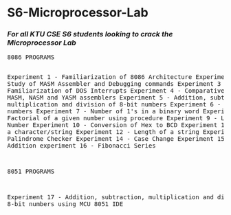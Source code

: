 # S6-Microprocessor-Lab
<h3><b><em>For all KTU CSE S6 students looking to crack the Microprocessor Lab</em></b></h3>
<pre>
8086 PROGRAMS

Experiment 1 - Familiarization of 8086 Architecture
Experiment 2 - Study of MASM Assembler and Debugging commands
Experiment 3 - Familiarization of DOS Interrupts
Experiment 4 - Comparative Study of MASM, NASM and YASM assemblers
Experiment 5 - Addition, subtraction, multiplication and division of 8-bit numbers
Experiment 6 - Average of 3 numbers
Experiment 7 - Number of 1's in a binary word
Experiment 8 - Factorial of a given number using procedure
Experiment 9 - LCM of a Number
Experiment 10 - Conversion of Hex to BCD
Experiment 11 - Echo of a character/string
Experiment 12 - Length of a string
Experiment 13 - Palindrome Checker
Experiment 14 - Case Change
Experiment 15 - Matrix Addition
experiment 16 - Fibonacci Series

8051 PROGRAMS

Experiment 17 - Addition, subtraction, multiplication and division of 8-bit numbers using MCU 8051 IDE
</pre>
